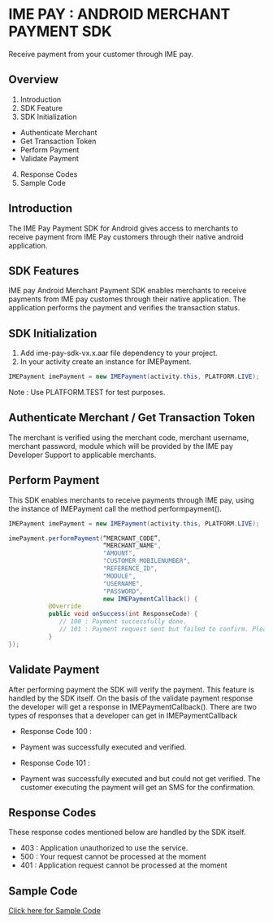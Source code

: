 # IME PAY : ANDROID MERCHANT PAYMENT SDK

Receive payment from your customer through IME pay.

Overview
--------

1. Introduction
2. SDK Feature
3. SDK Initialization
  * Authenticate Merchant
  * Get Transaction Token
  * Perform Payment
  * Validate Payment
4. Response Codes
5. Sample Code

Introduction
------------

The IME Pay Payment SDK for Android gives access to merchants to receive payment from IME Pay customers through their native android application.

SDK Features
------------
IME pay Android Merchant Payment SDK enables merchants to receive payments from IME pay customes through their native application. The application performs the payment and verifies the transaction status.

SDK Initialization 
------------------
1. Add ime-pay-sdk-vx.x.aar file dependency to your project. 
2. In your activity create an instance for IMEPayment.

```java
IMEPayment imePayment = new IMEPayment(activity.this, PLATFORM.LIVE);
```

Note : Use PLATFORM.TEST for test purposes.

Authenticate Merchant / Get Transaction Token
---------------------------------------------

The merchant is verified using the merchant code, merchant username, merchant password, module which will be provided by the IME pay Developer Support to applicable merchants. 

Perform Payment
---------------

This SDK enables merchants to receive payments through IME pay, using the instance of IMEPayment call the method performpayment().

```java
IMEPayment imePayment = new IMEPayment(activity.this, PLATFORM.LIVE);

imePayment.performPayment(“MERCHANT_CODE”, 
                          “MERCHANT_NAME", 
                          "AMOUNT",
                          "CUSTOMER_MOBILENUMBER",
                          "REFERENCE_ID", 
                          "MODULE",
                          "USERNAME",
                          "PASSWORD",
                          new IMEPaymentCallback() {
           @Override
           public void onSuccess(int ResponseCode) {
              // 100 : Payment successfully done.
              // 101 : Payment request sent but failed to confirm. Please check you SMS for confirmation. 
           }
});
```

Validate Payment
----------------
After performing payment the SDK will verify the payment. This feature is handled by the SDK itself. On the basis of the validate payment response the developer will get a response in IMEPaymentCallback(). There are two types of responses that a developer can get in IMEPaymentCallback 

* Response Code 100 : 
- Payment was successfully executed and verified.

* Response Code 101 : 
- Payment was successfully executed and but could not get verified. The customer executing the payment will get an SMS for the confirmation.

Response Codes
--------------
These response codes mentioned below are handled by the SDK itself.

* 403 : Application unauthorized to use the service.
* 500 : Your request cannot be processed at the moment
* 401 : Application request cannot be processed at the moment

Sample Code
-----------

[ Click here for Sample Code ](https://github.com/imepay/imepaySDK_android/blob/master/SampleActivity.java)
